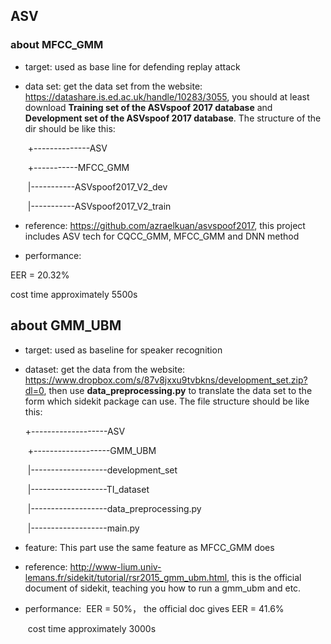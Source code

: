 ## ASV



### about MFCC_GMM

* target: used as base line for defending replay attack

* data set: get the data set from the website: https://datashare.is.ed.ac.uk/handle/10283/3055, you should at least download **Training set of the ASVspoof 2017 database** and **Development set of the ASVspoof 2017 database**. The structure of the dir should be like this:

  ​	+--------------ASV

  ​	+-----------MFCC_GMM

  ​	|-----------ASVspoof2017_V2_dev

  ​	|-----------ASVspoof2017_V2_train

* reference: https://github.com/azraelkuan/asvspoof2017, this project includes ASV tech for CQCC_GMM, MFCC_GMM and DNN method

*  performance: 

  EER = 20.32%

  cost time approximately 5500s





## about GMM_UBM

* target: used as baseline for speaker recognition

* dataset: get the data from the website: https://www.dropbox.com/s/87v8jxxu9tvbkns/development_set.zip?dl=0, then use **data_preprocessing.py** to translate the data set to the form which sidekit package can use. The file structure should be like this:

   	+-------------------ASV

  ​	+-------------------GMM_UBM

  ​	|-------------------development_set

  ​	|-------------------TI_dataset

  ​	|-------------------data_preprocessing.py

  ​	|-------------------main.py

* feature: This part use the same feature as MFCC_GMM does

* reference: http://www-lium.univ-lemans.fr/sidekit/tutorial/rsr2015_gmm_ubm.html, this is the official document of sidekit, teaching you how to run a gmm_ubm and etc.

* performance:
  ​       EER = 50%， the official doc gives EER = 41.6%

  ​       cost time approximately 3000s